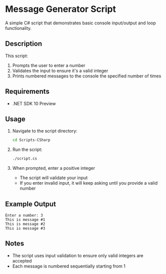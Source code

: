 # Message Generator Script

A simple C# script that demonstrates basic console input/output and loop functionality.

## Description

This script:
1. Prompts the user to enter a number
2. Validates the input to ensure it's a valid integer
3. Prints numbered messages to the console the specified number of times

## Requirements

- .NET SDK 10 Preview

## Usage

1. Navigate to the script directory:
   ```bash
   cd Scripts-CSharp
   ```

2. Run the script:
   ```bash
   ./script.cs
   ```

3. When prompted, enter a positive integer
   - The script will validate your input
   - If you enter invalid input, it will keep asking until you provide a valid number

## Example Output

```
Enter a number: 3
This is message #1
This is message #2
This is message #3
```

## Notes

- The script uses input validation to ensure only valid integers are accepted
- Each message is numbered sequentially starting from 1
